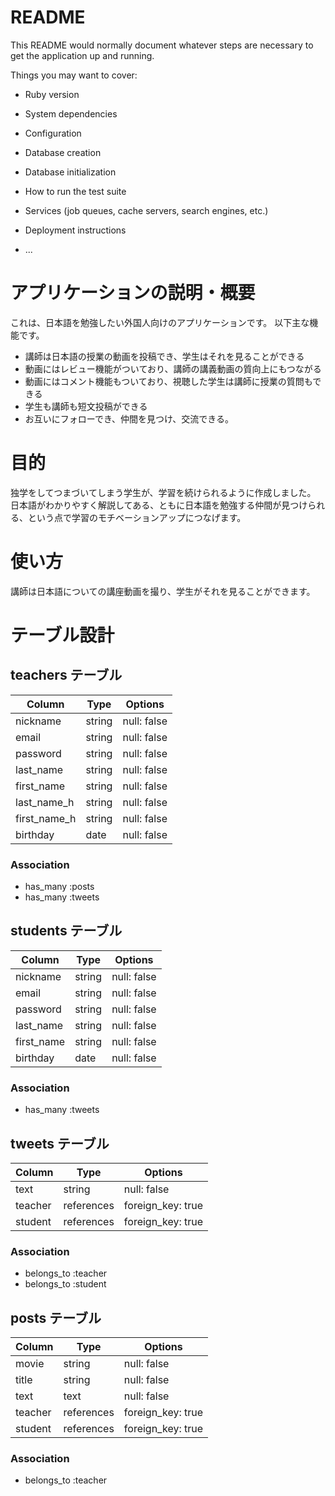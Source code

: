 # README

This README would normally document whatever steps are necessary to get the
application up and running.

Things you may want to cover:

* Ruby version

* System dependencies

* Configuration

* Database creation

* Database initialization

* How to run the test suite

* Services (job queues, cache servers, search engines, etc.)

* Deployment instructions

* ...

# アプリケーションの説明・概要
これは、日本語を勉強したい外国人向けのアプリケーションです。
以下主な機能です。
- 講師は日本語の授業の動画を投稿でき、学生はそれを見ることができる
- 動画にはレビュー機能がついており、講師の講義動画の質向上にもつながる
- 動画にはコメント機能もついており、視聴した学生は講師に授業の質問もできる
- 学生も講師も短文投稿ができる
- お互いにフォローでき、仲間を見つけ、交流できる。

# 目的
独学をしてつまづいてしまう学生が、学習を続けられるように作成しました。
日本語がわかりやすく解説してある、ともに日本語を勉強する仲間が見つけられる、という点で学習のモチベーションアップにつなげます。

# 使い方
講師は日本語についての講座動画を撮り、学生がそれを見ることができます。

# テーブル設計

## teachers テーブル
| Column       | Type       | Options                        |
| ------------ | ---------- | ------------------------------ |
| nickname     | string     | null: false                    |
| email        | string     | null: false                    |
| password     | string     | null: false                    |
| last_name    | string     | null: false                    |
| first_name   | string     | null: false                    |
| last_name_h  | string     | null: false                    |
| first_name_h | string     | null: false                    |
| birthday     | date       | null: false                    |

### Association

- has_many :posts
- has_many :tweets


## students テーブル
| Column       | Type       | Options                        |
| ------------ | ---------- | ------------------------------ |
| nickname     | string     | null: false                    |
| email        | string     | null: false                    |
| password     | string     | null: false                    |
| last_name    | string     | null: false                    |
| first_name   | string     | null: false                    |
| birthday     | date       | null: false                    |

### Association

- has_many :tweets


## tweets テーブル
| Column    | Type       | Options           |
| --------- | ---------- | ----------------- |
| text      | string     | null: false       |
| teacher   | references | foreign_key: true |
| student   | references | foreign_key: true |

### Association

- belongs_to :teacher
- belongs_to :student


## posts テーブル
| Column    | Type       | Options           |
| --------- | ---------- | ----------------- |
| movie     | string     | null: false       |
| title     | string     | null: false       |
| text      | text       | null: false       |
| teacher   | references | foreign_key: true |
| student   | references | foreign_key: true |

### Association

- belongs_to :teacher